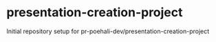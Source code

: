 # presentation-creation-project

Initial repository setup for pr-poehali-dev/presentation-creation-project